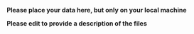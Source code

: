 **Please place your data here, but only on your local machine**
 
 **Please edit to provide a description of the files**


